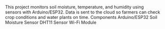 This project monitors soil moisture, temperature, and humidity using sensors with Arduino/ESP32. Data is sent to the cloud so farmers can check crop conditions and water plants on time.
Components
Arduino/ESP32
Soil Moisture Sensor
DHT11 Sensor
Wi-Fi Module
